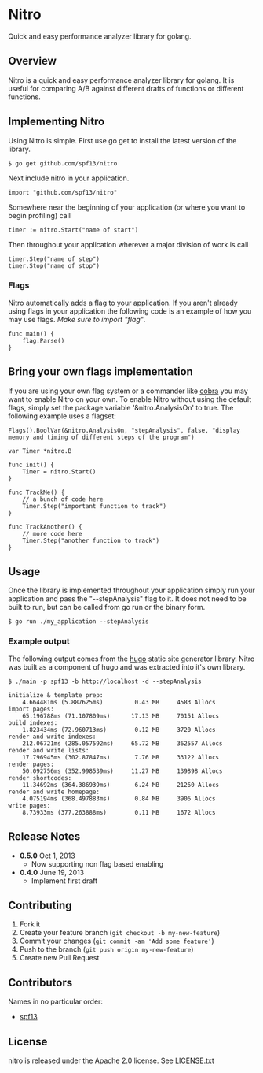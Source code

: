 # Nitro

Quick and easy performance analyzer library for golang.

## Overview

Nitro is a quick and easy performance analyzer library for golang.
It is useful for comparing A/B against different drafts of functions
or different functions.

## Implementing Nitro

Using Nitro is simple. First use go get to install the latest version
of the library.

    $ go get github.com/spf13/nitro

Next include nitro in your application.

    import "github.com/spf13/nitro"

Somewhere near the beginning of your application (or where you want to
begin profiling) call

    timer := nitro.Start("name of start")

Then throughout your application wherever a major division of work is
call

    timer.Step("name of step")
    timer.Stop("name of stop")

### Flags

Nitro automatically adds a flag to your application. If you aren't
already using flags in your application the following code is an example
of how you may use flags. *Make sure to import "flag"*.

    func main() {
        flag.Parse()
    }

## Bring your own flags implementation

If you are using your own flag system or a commander like
[cobra](http://cobra.spf13.com) you may want to enable Nitro on your
own. To enable Nitro without using the default flags, simply set the
package variable '&nitro.AnalysisOn' to true. The following example uses
a flagset:

	Flags().BoolVar(&nitro.AnalysisOn, "stepAnalysis", false, "display memory and timing of different steps of the program")

    var Timer *nitro.B

    func init() {
        Timer = nitro.Start()
    }

    func TrackMe() {
        // a bunch of code here
        Timer.Step("important function to track")
    }

    func TrackAnother() {
        // more code here
        Timer.Step("another function to track")
    }


## Usage

Once the library is implemented throughout your application simply run
your application and pass the "--stepAnalysis" flag to it. It does not
need to be built to run, but can be called from go run or the binary
form.

    $ go run ./my_application --stepAnalysis

### Example output
The following output comes from the [hugo](http://github.com/spf13/hugo) static site generator library.  Nitro was built as a component of hugo and was extracted into it's own library.

    $ ./main -p spf13 -b http://localhost -d --stepAnalysis

    initialize & template prep:
        4.664481ms (5.887625ms)	        0.43 MB 	4583 Allocs
    import pages:
        65.196788ms (71.107809ms)	   17.13 MB 	70151 Allocs
    build indexes:
        1.823434ms (72.960713ms)	    0.12 MB 	3720 Allocs
    render and write indexes:
        212.06721ms (285.057592ms)	   65.72 MB 	362557 Allocs
    render and write lists:
        17.796945ms (302.87847ms)	    7.76 MB 	33122 Allocs
    render pages:
        50.092756ms (352.998539ms)	   11.27 MB 	139898 Allocs
    render shortcodes:
        11.34692ms (364.386939ms)	    6.24 MB 	21260 Allocs
    render and write homepage:
        4.075194ms (368.497883ms)	    0.84 MB 	3906 Allocs
    write pages:
        8.73933ms (377.263888ms)	    0.11 MB 	1672 Allocs

## Release Notes
* **0.5.0** Oct 1, 2013
  * Now supporting non flag based enabling
* **0.4.0** June 19, 2013
  * Implement first draft

## Contributing

1. Fork it
2. Create your feature branch (`git checkout -b my-new-feature`)
3. Commit your changes (`git commit -am 'Add some feature'`)
4. Push to the branch (`git push origin my-new-feature`)
5. Create new Pull Request

## Contributors

Names in no particular order:

* [spf13](https://github.com/spf13)

## License

nitro is released under the Apache 2.0 license. See [LICENSE.txt](https://github.com/spf13/nitro/blob/master/LICENSE.txt)
